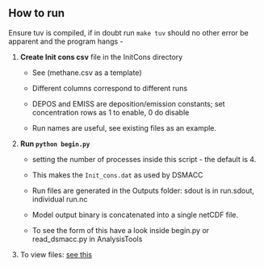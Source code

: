 
## How to run

Ensure tuv is compiled, if in doubt run `make tuv` should no other error
  be apparent and the program hangs -




1. **Create Init cons csv** file in the InitCons directory 

      * See (methane.csv as a template)

      * Different columns correspond to different runs
      
      * DEPOS and EMISS are deposition/emission constants; set concentration rows as 1 to enable,
        0 do disable
        
      * Run names are useful, see existing files as an example.
      
      
      
      
      
2. **Run `python begin.py`** 

      * setting the number of processes inside this script - the default is 4.
  
      * This makes the `Init_cons.dat` as used by DSMACC
      
      * Run files are generated in the Outputs folder: sdout is in run.sdout, individual run.nc
      
      * Model output binary is concatenated into a single netCDF file. 
        
      * To see the form of this have a look inside begin.py or read_dsmacc.py
        in AnalysisTools



3. To view files: [see this](src/docs/view_results.md)
